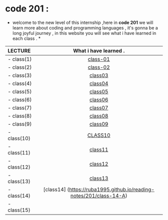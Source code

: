 # code 201 : 

 * welcome to the new level of this internship ,here in **code 201** we will learn more about coding and programming languages , it's gonna be a long joyful journey , in this website you will see what i have learned in each class . *

|     LECTURE            | What i have learned .    | 
| :-------------         | :----------:             | 
|    - class(1)           |    [class-01](https://ruba1995.github.io/reading-notes/class-01)                      | 
|    - class(2)           |         [class-02](https://ruba1995.github.io/reading-notes/201/class-2)                 |
|    - class(3)           |          [class03](https://ruba1995.github.io/reading-notes/201/class-3)                | 
|    - class(4)           |         [class04](https://ruba1995.github.io/reading-notes/201/class%20-4)                 |
|    - class(5)           |         [class05](https://ruba1995.github.io/reading-notes/201/class-5)                 | 
|    - class(6)           |           [class06](https://ruba1995.github.io/reading-notes/201/class-6)               |
|    - class(7)           |            [class07](https://ruba1995.github.io/reading-notes/201/class-7)              | 
|    - class(8)           |               [class08](https://ruba1995.github.io/reading-notes/201/class-8)           |
|    - class(9)           |              [class09](https://ruba1995.github.io/reading-notes/201/class-9)            | 
|    - class(10)          |                 [CLASS10](https://ruba1995.github.io/reading-notes/201/class-10)         |
|    - class(11)          |      [class11](https://ruba1995.github.io/reading-notes/201/class-11)                    | 
|    - class(12)          |        [class12](https://ruba1995.github.io/reading-notes/201/class-12)                  |
|    - class(13)          |        [class13](https://ruba1995.github.io/reading-notes/201/class-13)                  | 
|    - class(14)          |     [class14] (https://ruba1995.github.io/reading-notes/201/class-14-A)|
|    - class(15)          |                          | 
